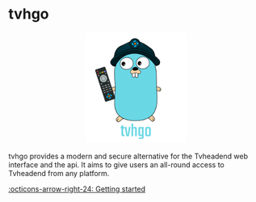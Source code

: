 # tvhgo

<p align="center">
  <img src="images/tvhgo.png" alt="tvhgo" width="200px" />
</p>

tvhgo provides a modern and secure alternative for the Tvheadend web interface and the api. It aims to give users an all-round access to Tvheadend from any platform.

[:octicons-arrow-right-24: Getting started](installation.md)

